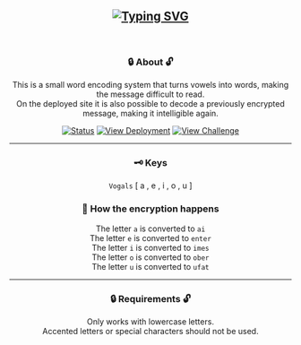 ## <div align="center"> [![Typing SVG](https://readme-typing-svg.demolab.com?font=Inconsolata&weight=700&size=40&duration=4000&pause=6000&color=9CF73D&center=true&vCenter=true&width=435&lines=Encryptor+%2F+Decryptor)](https://git.io/typing-svg)</div>
<br>
<div align="center"> 
  
###  :lock: About :unlock:
</div>

<div align="center">

This is a small word encoding system that turns vowels into words, making the message difficult to read.   
On the deployed site it is also possible to decode a previously encrypted message, making it intelligible again.
</div>

<div align="center">

[![Status](https://shields.io/badge/Technology%20Used-|%20HTML%205%20|%20CSS%203%20|%20JavaScript%20|-blue)](https://github.com/euclides981/criptografia#readme) 
[![View Deployment](https://shields.io/badge/View-Deployment-purple.svg)](https://willowitzy.github.io/ChallengeEncryptor) [![View Challenge](https://shields.io/badge/View-Challenge-green.svg)](https://github.com/topics/challengeonedecodificador5) 
</div>

___

<div align="center">

### :old_key: Keys  
`Vogals` [ a , e , i , o , u ]

### :arrows_counterclockwise: How the encryption happens  
The letter `a` is converted to `ai`  
The letter `e` is converted to `enter`  
The letter `i` is converted to `imes`  
The letter `o` is converted to `ober`  
The letter `u` is converted to `ufat`  
___
</div>

<div align="center">
  
### :lock: Requirements :unlock:

Only works with lowercase letters.    
Accented letters or special characters should not be used.
</div>
